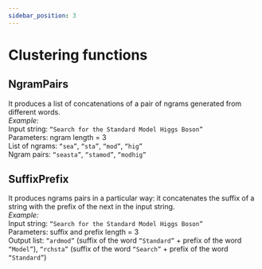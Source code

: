 ```yaml
---
sidebar_position: 3
---
```

# Clustering functions 

## NgramPairs
It produces a list of concatenations of a pair of ngrams generated from different words.<br />
*Example:*<br />
Input string: `“Search for the Standard Model Higgs Boson”`<br />
Parameters: ngram length = 3<br />
List of ngrams: `“sea”`, `“sta”`, `“mod”`, `“hig”`<br />
Ngram pairs: `“seasta”`, `“stamod”`, `“modhig”`

## SuffixPrefix

It produces ngrams pairs in a particular way: it concatenates the suffix of a string with the prefix of the next in the input string.<br />
*Example:*<br />
Input string: `“Search for the Standard Model Higgs Boson”`<br />
Parameters: suffix and prefix length = 3<br />
Output list: `“ardmod”` (suffix of the word `“Standard”` + prefix of the word `“Model”`), `“rchsta”` (suffix of the word `“Search”` + prefix of the word `“Standard”`)